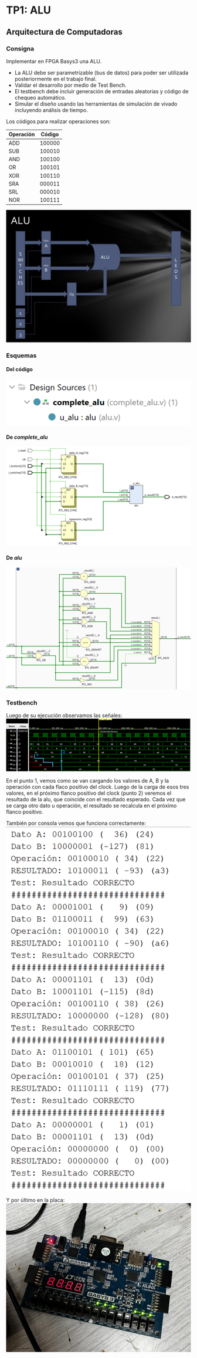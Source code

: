 # TP1: ALU
## Arquitectura de Computadoras

### Consigna
Implementar en FPGA Basys3 una ALU.
- La ALU debe ser parametrizable (bus de datos) para poder ser utilizada posteriormente en el trabajo final.
- Validar el desarrollo por medio de Test Bench.
- El testbench debe incluir generación de entradas aleatorias y código de chequeo automático.
- Simular el diseño usando las herramientas de simulación de vivado incluyendo análisis de tiempo.

Los códigos para realizar operaciones son:

| Operación     | Código    | 
|---------------|-----------|
| ADD           | 100000    | 
| SUB           | 100010    | 
| AND           | 100100    | 
| OR            | 100101    |
| XOR           | 100110    |
| SRA           | 000011    |
| SRL           | 000010    | 
| NOR           | 100111    | 

![esquema de la consigna](https://github.com/camilacareggio/alu-fpga/blob/main/img/esquema.png)

### Esquemas
#### Del código
![jerarquía del codigo](https://github.com/camilacareggio/alu-fpga/blob/main/img/code_hierarchy.png)

#### De _complete_alu_
![esquema completo](https://github.com/camilacareggio/alu-fpga/blob/main/img/schematic_all.png)

#### De _alu_
![esquema de la alu](https://github.com/camilacareggio/alu-fpga/blob/main/img/schematic_alu.png)

### Testbench
Luego de su ejecución observamos las señales:
![testbench signals](https://github.com/camilacareggio/alu-fpga/blob/main/img/simulacion1.png)

En el punto 1, vemos como se van cargando los valores de A, B y la operación con cada flaco positivo del clock.
Luego de la carga de esos tres valores, en el próximo flanco positivo del clock (punto 2) veremos el resultado de la alu, que coincide con el resultado esperado.
Cada vez que se carga otro dato u operación, el resultado se recalcula en el próximo flanco positivo.

También por consola vemos que funciona correctamente:
![testbench console](https://github.com/camilacareggio/alu-fpga/blob/main/img/tb_result.png)

Y por último en la placa:
![alu en la basys3](https://github.com/camilacareggio/alu-fpga/blob/main/img/basys3.jpg)